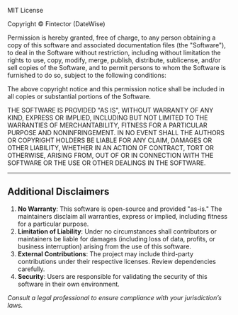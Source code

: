 MIT License

Copyright ©    Fintector (DateWise)

Permission is hereby granted, free of charge, to any person obtaining a copy
of this software and associated documentation files (the "Software"), to deal
in the Software without restriction, including without limitation the rights
to use, copy, modify, merge, publish, distribute, sublicense, and/or sell
copies of the Software, and to permit persons to whom the Software is
furnished to do so, subject to the following conditions:

The above copyright notice and this permission notice shall be included in all
copies or substantial portions of the Software.

THE SOFTWARE IS PROVIDED "AS IS", WITHOUT WARRANTY OF ANY KIND, EXPRESS OR
IMPLIED, INCLUDING BUT NOT LIMITED TO THE WARRANTIES OF MERCHANTABILITY,
FITNESS FOR A PARTICULAR PURPOSE AND NONINFRINGEMENT. IN NO EVENT SHALL THE
AUTHORS OR COPYRIGHT HOLDERS BE LIABLE FOR ANY CLAIM, DAMAGES OR OTHER
LIABILITY, WHETHER IN AN ACTION OF CONTRACT, TORT OR OTHERWISE, ARISING FROM,
OUT OF OR IN CONNECTION WITH THE SOFTWARE OR THE USE OR OTHER DEALINGS IN THE
SOFTWARE.

---

## Additional Disclaimers

1. **No Warranty**: This software is open-source and provided "as-is." The maintainers disclaim all warranties, express or implied, including fitness for a particular purpose.
2. **Limitation of Liability**: Under no circumstances shall contributors or maintainers be liable for damages (including loss of data, profits, or business interruption) arising from the use of this software.
3. **External Contributions**: The project may include third-party contributions under their respective licenses. Review dependencies carefully.
4. **Security**: Users are responsible for validating the security of this software in their own environment.

*Consult a legal professional to ensure compliance with your jurisdiction’s laws.*